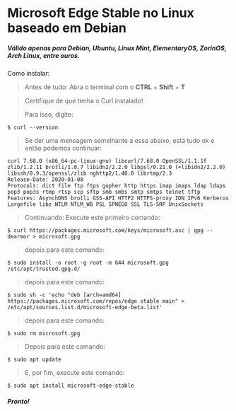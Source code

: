 # Microsoft Edge Stable no Linux baseado em Debian
##### Válido apenas para Debian, Ubuntu, Linux Mint, ElementaryOS, ZorinOS, Arch Linux, entre ouros.

Como instalar:
> Antes de tudo: Abra o terminal com o **CTRL** + **Shift** + **T**

> Certifique de que tenha o Curl instalado!

>Para isso, digite:
```Terminal
$ curl --version
```
> Se der uma mensagem semelhante a essa abaixo, está tudo ok e então podemos continuar:
```Terminal
curl 7.68.0 (x86_64-pc-linux-gnu) libcurl/7.68.0 OpenSSL/1.1.1f zlib/1.2.11 brotli/1.0.7 libidn2/2.2.0 libpsl/0.21.0 (+libidn2/2.2.0) libssh/0.9.3/openssl/zlib nghttp2/1.40.0 librtmp/2.3
Release-Date: 2020-01-08
Protocols: dict file ftp ftps gopher http https imap imaps ldap ldaps pop3 pop3s rtmp rtsp scp sftp smb smbs smtp smtps telnet tftp 
Features: AsynchDNS brotli GSS-API HTTP2 HTTPS-proxy IDN IPv6 Kerberos Largefile libz NTLM NTLM_WB PSL SPNEGO SSL TLS-SRP UnixSockets
```
> Continuando: Execute este primeiro comando:
```Terminal
$ curl https://packages.microsoft.com/keys/microsoft.asc | gpg --dearmor > microsoft.gpg
```

> depois para este comando:
```Terminal
$ sudo install -o root -g root -m 644 microsoft.gpg /etc/apt/trusted.gpg.d/
```

> depois para este comando:
```Terminal
$ sudo sh -c 'echo "deb [arch=amd64] https://packages.microsoft.com/repos/edge stable main" > /etc/apt/sources.list.d/microsoft-edge-beta.list'
```

> depois para este comando:
```Terminal
$ sudo rm microsoft.gpg
```

> Depois para este comando:
```Terminal
$ sudo apt update
```

> E, por fim, execute este comando:
```Terminal
$ sudo apt install microsoft-edge-stable
```

##### Pronto!